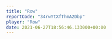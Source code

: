 ```yaml
---
title: "Row"
reportCode: "34rwYtXfThmA2Dbp"
player: "Row"
date: 2021-06-27T18:56:46.133000+00:00
---
```


